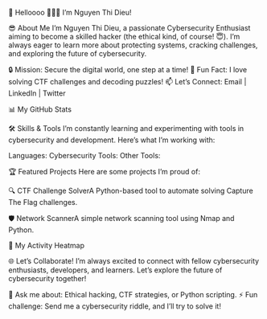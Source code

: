 🌟 Helloooo 👋🙋‍♀️ I’m Nguyen Thi Dieu!

😎 About Me
I’m Nguyen Thi Dieu, a passionate Cybersecurity Enthusiast aiming to become a skilled hacker (the ethical kind, of course! 😇). I’m always eager to learn more about protecting systems, cracking challenges, and exploring the future of cybersecurity.

🔒 Mission: Secure the digital world, one step at a time!
🚀 Fun Fact: I love solving CTF challenges and decoding puzzles!
📫 Let’s Connect: Email | LinkedIn | Twitter


📊 My GitHub Stats

🛠️ Skills & Tools
I’m constantly learning and experimenting with tools in cybersecurity and development. Here’s what I’m working with:

Languages:
Cybersecurity Tools:
Other Tools:


🏆 Featured Projects
Here are some projects I’m proud of:

🔍 CTF Challenge SolverA Python-based tool to automate solving Capture The Flag challenges.

🛡️ Network ScannerA simple network scanning tool using Nmap and Python.



📅 My Activity Heatmap

🌐 Let’s Collaborate!
I’m always excited to connect with fellow cybersecurity enthusiasts, developers, and learners. Let’s explore the future of cybersecurity together!

💬 Ask me about: Ethical hacking, CTF strategies, or Python scripting.
⚡ Fun challenge: Send me a cybersecurity riddle, and I’ll try to solve it!


